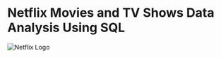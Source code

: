 # Netflix Movies and TV Shows Data Analysis Using SQL 

![Netflix Logo](https://raw.githubusercontent.com/najirh/netflix_sql_project/refs/heads/main/logo.png)
